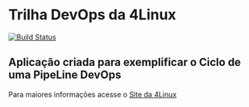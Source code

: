 # Trilha DevOps da 4Linux

<!-- Altere a Flag abaixo com sua URL do Travis -->
[![Build Status](https://www.travis-ci.com/rubbem/DevOpsLab-HelloWorld.svg?branch=master)](https://www.travis-ci.com/rubbem/DevOpsLab-HelloWorld)

## Aplicação criada para exemplificar o Ciclo de uma PipeLine DevOps


Para maiores informações acesse o [Site da 4Linux](https://www.4linux.com.br/cursos/devops)
